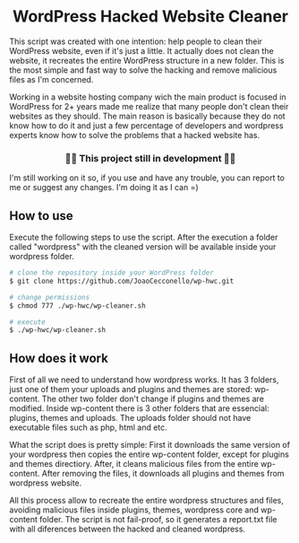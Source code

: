 <h1 align="center">WordPress Hacked Website Cleaner</h1>
<p>
    This script was created with one intention: help people to clean their WordPress website, even if it's just a little. It actually does not clean the website, it recreates the entire WordPress structure in a new folder. This is the most simple and fast way to solve the hacking and remove malicious files as I'm concerned.
</p>
<p>
    Working in a website hosting company wich the main product is focused in WordPress for 2+ years made me realize that many people don't clean their websites as they should. The main reason is basically because they do not know how to do it and just a few percentage of developers and wordpress experts know how to solve the problems that a hacked website has.
</p>

<h3 align="center">🚧🚧 This project still in development 🚧🚧</h3>
<p>
    I'm still working on it so, if you use and have any trouble, you can report to me or suggest any changes. I'm doing it as I can =)
</p>

<h2>How to use</h2>
<p>
    Execute the following steps to use the script. After the execution a folder called "wordpress" with the cleaned version will be available inside your wordpress folder.
</p>


```bash
# clone the repository inside your WordPress folder
$ git clone https://github.com/JoaoCecconello/wp-hwc.git

# change permissions
$ chmod 777 ./wp-hwc/wp-cleaner.sh

# execute
$ ./wp-hwc/wp-cleaner.sh
```
<h2>How does it work</h2>
<p>
    First of all we need to understand how wordpress works. It has 3 folders, just one of them your uploads and plugins and themes are stored: wp-content. The other two folder don't change if plugins and themes are modified. Inside wp-content there is 3 other folders that are essencial: plugins, themes and uploads. The uploads folder should not have executable files such as php, html and etc.
</p>
<p>
    What the script does is pretty simple: First it downloads the same version of your wordpress then copies the entire wp-content folder, except for plugins and themes directiory. After, it cleans malicious files from the entire wp-content. After removing the files, it downloads all plugins and themes from wordpress website. 
</p>
<p>
    All this process allow to recreate the entire wordpress structures and files, avoiding malicious files inside plugins, themes, wordpress core and wp-content folder. The script is not fail-proof, so it generates a report.txt file with all diferences between the hacked and cleaned wordpress.
</p>
